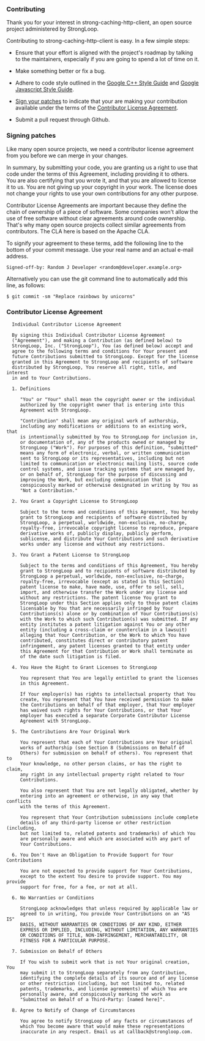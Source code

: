 ### Contributing ###

Thank you for your interest in strong-caching-http-client, an open source project
administered by StrongLoop.

Contributing to strong-caching-http-client is easy. In a few simple steps:

  * Ensure that your effort is aligned with the project's roadmap by
    talking to the maintainers, especially if you are going to spend a
    lot of time on it.

  * Make something better or fix a bug.

  * Adhere to code style outlined in the [Google C++ Style Guide][] and
    [Google Javascript Style Guide][].

  * [Sign your patches](#signing-patches) to indicate that your are
    making your contribution available under the terms of the
    [Contributor License Agreement](#contributor-license-agreement).

  * Submit a pull request through Github.


### Signing patches ###

Like many open source projects, we need a contributor license agreement
from you before we can merge in your changes.

In summary, by submitting your code, you are granting us a right to use
that code under the terms of this Agreement, including providing it to
others. You are also certifying that you wrote it, and that you are
allowed to license it to us. You are not giving up your copyright in
your work. The license does not change your rights to use your own
contributions for any other purpose.

Contributor License Agreements are important because they define the
chain of ownership of a piece of software. Some companies won't allow
the use of free software without clear agreements around code ownership.
That's why many open source projects collect similar agreements from
contributors. The CLA here is based on the Apache CLA.

To signify your agreement to these terms, add the following line to the
bottom of your commit message. Use your real name and an actual e-mail
address.

```
Signed-off-by: Random J Developer <random@developer.example.org>
```

Alternatively you can use the git command line to automatically add this
line, as follows:

```
$ git commit -sm "Replace rainbows by unicorns"
```


### Contributor License Agreement ###

```
  Individual Contributor License Agreement

  By signing this Individual Contributor License Agreement
  ("Agreement"), and making a Contribution (as defined below) to
  StrongLoop, Inc. ("StrongLoop"), You (as defined below) accept and
  agree to the following terms and conditions for Your present and
  future Contributions submitted to StrongLoop. Except for the license
  granted in this Agreement to StrongLoop and recipients of software
  distributed by StrongLoop, You reserve all right, title, and interest
  in and to Your Contributions.

  1. Definitions

     "You" or "Your" shall mean the copyright owner or the individual
     authorized by the copyright owner that is entering into this
     Agreement with StrongLoop.

     "Contribution" shall mean any original work of authorship,
     including any modifications or additions to an existing work, that
     is intentionally submitted by You to StrongLoop for inclusion in,
     or documentation of, any of the products owned or managed by
     StrongLoop ("Work"). For purposes of this definition, "submitted"
     means any form of electronic, verbal, or written communication
     sent to StrongLoop or its representatives, including but not
     limited to communication or electronic mailing lists, source code
     control systems, and issue tracking systems that are managed by,
     or on behalf of, StrongLoop for the purpose of discussing and
     improving the Work, but excluding communication that is
     conspicuously marked or otherwise designated in writing by You as
     "Not a Contribution."

  2. You Grant a Copyright License to StrongLoop

     Subject to the terms and conditions of this Agreement, You hereby
     grant to StrongLoop and recipients of software distributed by
     StrongLoop, a perpetual, worldwide, non-exclusive, no-charge,
     royalty-free, irrevocable copyright license to reproduce, prepare
     derivative works of, publicly display, publicly perform,
     sublicense, and distribute Your Contributions and such derivative
     works under any license and without any restrictions.

  3. You Grant a Patent License to StrongLoop

     Subject to the terms and conditions of this Agreement, You hereby
     grant to StrongLoop and to recipients of software distributed by
     StrongLoop a perpetual, worldwide, non-exclusive, no-charge,
     royalty-free, irrevocable (except as stated in this Section)
     patent license to make, have made, use, offer to sell, sell,
     import, and otherwise transfer the Work under any license and
     without any restrictions. The patent license You grant to
     StrongLoop under this Section applies only to those patent claims
     licensable by You that are necessarily infringed by Your
     Contributions(s) alone or by combination of Your Contributions(s)
     with the Work to which such Contribution(s) was submitted. If any
     entity institutes a patent litigation against You or any other
     entity (including a cross-claim or counterclaim in a lawsuit)
     alleging that Your Contribution, or the Work to which You have
     contributed, constitutes direct or contributory patent
     infringement, any patent licenses granted to that entity under
     this Agreement for that Contribution or Work shall terminate as
     of the date such litigation is filed.

  4. You Have the Right to Grant Licenses to StrongLoop

     You represent that You are legally entitled to grant the licenses
     in this Agreement.

     If Your employer(s) has rights to intellectual property that You
     create, You represent that You have received permission to make
     the Contributions on behalf of that employer, that Your employer
     has waived such rights for Your Contributions, or that Your
     employer has executed a separate Corporate Contributor License
     Agreement with StrongLoop.

  5. The Contributions Are Your Original Work

     You represent that each of Your Contributions are Your original
     works of authorship (see Section 8 (Submissions on Behalf of
     Others) for submission on behalf of others). You represent that to
     Your knowledge, no other person claims, or has the right to claim,
     any right in any intellectual property right related to Your
     Contributions.

     You also represent that You are not legally obligated, whether by
     entering into an agreement or otherwise, in any way that conflicts
     with the terms of this Agreement.

     You represent that Your Contribution submissions include complete
     details of any third-party license or other restriction (including,
     but not limited to, related patents and trademarks) of which You
     are personally aware and which are associated with any part of
     Your Contributions.

  6. You Don't Have an Obligation to Provide Support for Your Contributions

     You are not expected to provide support for Your Contributions,
     except to the extent You desire to provide support. You may provide
     support for free, for a fee, or not at all.

  6. No Warranties or Conditions

     StrongLoop acknowledges that unless required by applicable law or
     agreed to in writing, You provide Your Contributions on an "AS IS"
     BASIS, WITHOUT WARRANTIES OR CONDITIONS OF ANY KIND, EITHER
     EXPRESS OR IMPLIED, INCLUDING, WITHOUT LIMITATION, ANY WARRANTIES
     OR CONDITIONS OF TITLE, NON-INFRINGEMENT, MERCHANTABILITY, OR
     FITNESS FOR A PARTICULAR PURPOSE.

  7. Submission on Behalf of Others

     If You wish to submit work that is not Your original creation, You
     may submit it to StrongLoop separately from any Contribution,
     identifying the complete details of its source and of any license
     or other restriction (including, but not limited to, related
     patents, trademarks, and license agreements) of which You are
     personally aware, and conspicuously marking the work as
     "Submitted on Behalf of a Third-Party: [named here]".

  8. Agree to Notify of Change of Circumstances

     You agree to notify StrongLoop of any facts or circumstances of
     which You become aware that would make these representations
     inaccurate in any respect. Email us at callback@strongloop.com.
```

[Google C++ Style Guide]: https://google-styleguide.googlecode.com/svn/trunk/cppguide.xml
[Google Javascript Style Guide]: https://google-styleguide.googlecode.com/svn/trunk/javascriptguide.xml
